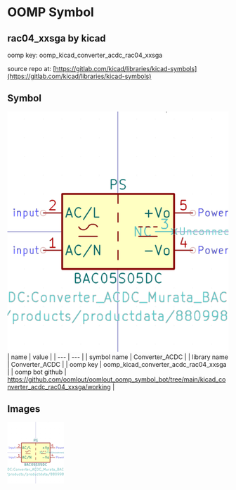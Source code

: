 # OOMP Symbol  
## rac04_xxsga  by kicad  
  
oomp key: oomp_kicad_converter_acdc_rac04_xxsga  
  
source repo at: [https://gitlab.com/kicad/libraries/kicad-symbols](https://gitlab.com/kicad/libraries/kicad-symbols)  
## Symbol  
  
[![working.png](working_600.png)](working.png)  
| name | value | 
| --- | --- | 
| symbol name | Converter_ACDC | 
| library name | Converter_ACDC | 
| oomp key | oomp_kicad_converter_acdc_rac04_xxsga | 
| oomp bot github | https://github.com/oomlout/oomlout_oomp_symbol_bot/tree/main/kicad_converter_acdc_rac04_xxsga/working | 
## Images  
  
[![working.png](working_140.png)](working.png)  
